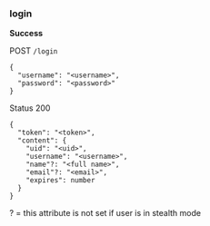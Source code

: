 ### login

**Success** 

POST `/login`

```
{
  "username": "<username>",
  "password": "<password>"
}
```

Status 200

```
{
  "token": "<token>",
  "content": {
    "uid": "<uid>",
    "username": "<username>",
    "name"?: "<full name>",
    "email"?: "<email>",
    "expires": number
  }
}
```
? = this attribute is not set if user is in stealth mode

